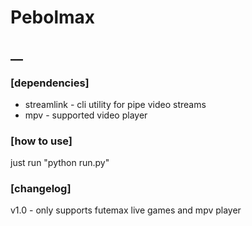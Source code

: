 # Pebolmax

## __

### [dependencies]
- streamlink - cli utility for pipe video streams
- mpv - supported video player 

### [how to use]
just run "python run.py"

### [changelog]
v1.0 - only supports futemax live games and mpv player

